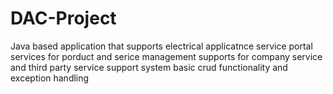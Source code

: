 # DAC-Project
Java based application that supports electrical applicatnce service portal
services for porduct and serice management 
supports for company service and third party service support system
basic crud functionality and exception handling 
